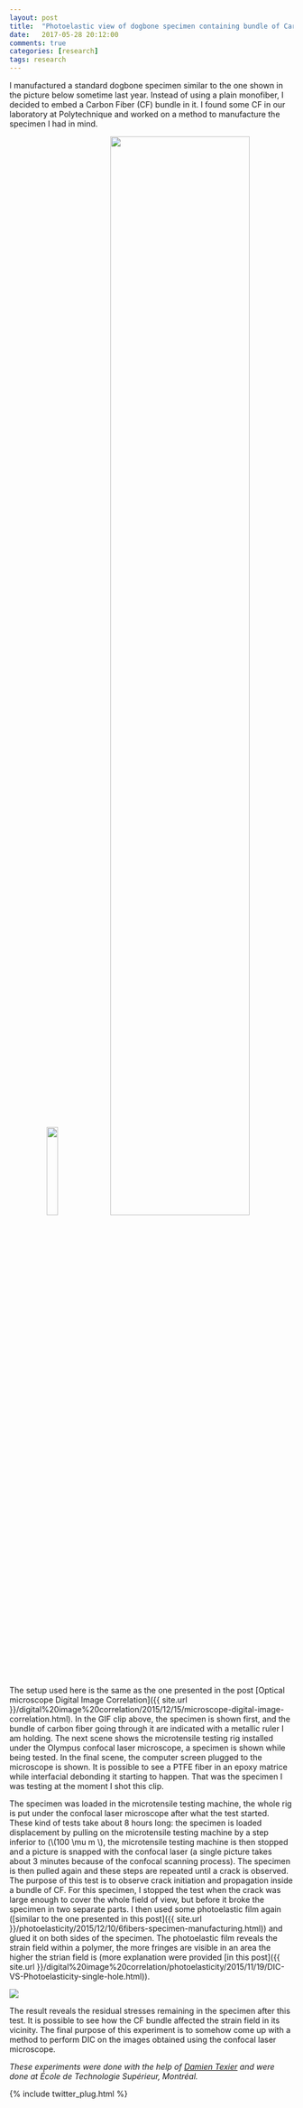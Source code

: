 ```yaml
---
layout: post
title:  "Photoelastic view of dogbone specimen containing bundle of Carbon Fibers"
date:   2017-05-28 20:12:00
comments: true
categories: [research]
tags: research
---
```


I manufactured a standard dogbone specimen similar to the one shown in the picture below sometime last year. Instead of using a plain monofiber, I decided to embed a Carbon Fiber (CF) bundle in it. I found some CF in our laboratory at Polytechnique and worked on a method to manufacture the specimen I had in mind.

<center>
<img src="{{ site.url }}/assets/minispeckle.png" width="20%"/><img src="{{ site.url }}/assets/ets_setup.gif" width="70%"/>
</center>


The setup used here is the same as the one presented in the post [Optical microscope Digital Image Correlation]({{ site.url }}/digital%20image%20correlation/2015/12/15/microscope-digital-image-correlation.html). In the GIF clip above, the specimen is shown first, and the bundle of carbon fiber going through it are indicated with a metallic ruler I am holding. The next scene shows the microtensile testing rig installed under the Olympus confocal laser microscope, a specimen is shown while being tested. In the final scene, the computer screen plugged to the microscope is shown. It is possible to see a PTFE fiber in an epoxy matrice while interfacial debonding it starting to happen. That was the specimen I was testing at the moment I shot this clip.

The specimen was loaded in the microtensile testing machine, the whole rig is put under the confocal laser microscope after what the test started. These kind of tests take about 8 hours long: the specimen is loaded displacement by pulling on the microtensile testing machine by a step inferior to (\\(100 \mu m \\), the microtensile testing machine is then stopped and a picture is snapped with the confocal laser (a single picture takes about 3 minutes because of the confocal scanning process). The specimen is then pulled again and these steps are repeated until a crack is observed. The purpose of this test is to observe crack initiation and propagation inside a bundle of CF.
For this specimen, I stopped the test when the crack was large enough to cover the whole field of view, but before it broke the specimen in two separate parts. I then used some photoelastic film again ([similar to the one presented in this post]({{ site.url }}/photoelasticity/2015/12/10/6fibers-specimen-manufacturing.html)) and glued it on both sides of the specimen. The photoelastic film reveals the strain field within a polymer, the more fringes are visible in an area the higher the strian field is (more explanation were provided [in this post]({{ site.url }}/digital%20image%20correlation/photoelasticity/2015/11/19/DIC-VS-Photoelasticity-single-hole.html)).

<img src="{{ site.url }}/assets/photoelas-CF-bundle.jpg"/>

The result reveals the residual stresses remaining in the specimen after this test. It is possible to see how the CF bundle affected the strain field in its vicinity. The final purpose of this experiment is to somehow come up with a method to perform DIC on the images obtained using the confocal laser microscope.

*These experiments were done with the help of [Damien Texier](https://www.researchgate.net/profile/Damien_Texier) and were done at École de Technologie Supérieur, Montréal.*

{% include twitter_plug.html %}
